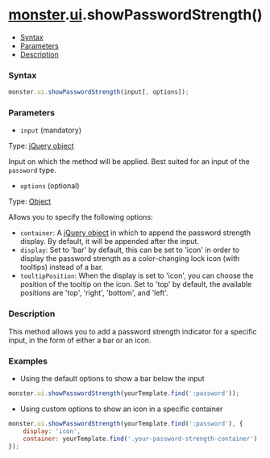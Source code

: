 # [monster][monster].[ui][ui].showPasswordStrength()

* [Syntax](#syntax)
* [Parameters](#parameters)
* [Description](#description)

### Syntax
```javascript
monster.ui.showPasswordStrength(input[, options]);
```

### Parameters
* `input` (mandatory)

 Type: [jQuery object][jquery]

 Input on which the method will be applied. Best suited for an input of the `password` type.

* `options` (optional)

 Type: [Object][object_literal]

 Allows you to specify the following options:
  * `container`: A [jQuery object][jquery] in which to append the password strength display. By default, it will be appended after the input.
  * `display`: Set to 'bar' by default, this can be set to 'icon' in order to display the password strength as a color-changing lock icon (with tooltips) instead of a bar.
  * `tooltipPosition`: When the display is set to 'icon', you can choose the position of the tooltip on the icon. Set to 'top' by default, the available positions are 'top', 'right', 'bottom', and 'left'.

### Description
This method allows you to add a password strength indicator for a specific input, in the form of either a bar or an icon.

### Examples

* Using the default options to show a bar below the input
```javascript
monster.ui.showPasswordStrength(yourTemplate.find(':password'));
```

* Using custom options to show an icon in a specific container
```javascript
monster.ui.showPasswordStrength(yourTemplate.find(':password'), {
    display: 'icon',
    container: yourTemplate.find('.your-password-strength-container')
});
```

[monster]: ../../monster.md
[ui]: ../ui.md

[jquery]: http://api.jquery.com/Types/#jQuery
[object_literal]: https://developer.mozilla.org/en-US/docs/Web/JavaScript/Guide/Values,_variables,_and_literals#Object_literals
